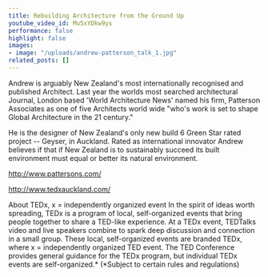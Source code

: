 ```yaml
---
title: Rebuilding Architecture from the Ground Up
youtube_video_id: Mu5xYDkw9ys
performance: false
highlight: false
images:
- image: "/uploads/andrew-patterson_talk_1.jpg"
related_posts: []
---
```


Andrew is arguably New Zealand's most internationally recognised and published Architect. Last year the worlds most searched architectural Journal, London based 'World Architecture News' named his firm, Patterson Associates as one of five Architects world wide "who's work is set to shape Global Architecture in the 21 century."

He is the designer of New Zealand's only new build 6 Green Star rated project -- Geyser, in Auckland. Rated as international innovator Andrew believes if that if New Zealand is to sustainably succeed its built environment must equal or better its natural environment.

http://www.pattersons.com/

http://www.tedxauckland.com/

About TEDx, x = independently organized event
In the spirit of ideas worth spreading, TEDx is a program of local, self-organized events that bring people together to share a TED-like experience. At a TEDx event, TEDTalks video and live speakers combine to spark deep discussion and connection in a small group. These local, self-organized events are branded TEDx, where x = independently organized TED event. The TED Conference provides general guidance for the TEDx program, but individual TEDx events are self-organized.* (*Subject to certain rules and regulations)
